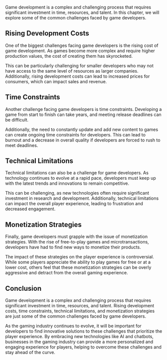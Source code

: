 
Game development is a complex and challenging process that requires significant investment in time, resources, and talent. In this chapter, we will explore some of the common challenges faced by game developers.

Rising Development Costs
------------------------

One of the biggest challenges facing game developers is the rising cost of game development. As games become more complex and require higher production values, the cost of creating them has skyrocketed.

This can be particularly challenging for smaller developers who may not have access to the same level of resources as larger companies. Additionally, rising development costs can lead to increased prices for consumers, which can impact sales and revenue.

Time Constraints
----------------

Another challenge facing game developers is time constraints. Developing a game from start to finish can take years, and meeting release deadlines can be difficult.

Additionally, the need to constantly update and add new content to games can create ongoing time constraints for developers. This can lead to burnout and a decrease in overall quality if developers are forced to rush to meet deadlines.

Technical Limitations
---------------------

Technical limitations can also be a challenge for game developers. As technology continues to evolve at a rapid pace, developers must keep up with the latest trends and innovations to remain competitive.

This can be challenging, as new technologies often require significant investment in research and development. Additionally, technical limitations can impact the overall player experience, leading to frustration and decreased engagement.

Monetization Strategies
-----------------------

Finally, game developers must grapple with the issue of monetization strategies. With the rise of free-to-play games and microtransactions, developers have had to find new ways to monetize their products.

The impact of these strategies on the player experience is controversial. While some players appreciate the ability to play games for free or at a lower cost, others feel that these monetization strategies can be overly aggressive and detract from the overall gaming experience.

Conclusion
----------

Game development is a complex and challenging process that requires significant investment in time, resources, and talent. Rising development costs, time constraints, technical limitations, and monetization strategies are just some of the common challenges faced by game developers.

As the gaming industry continues to evolve, it will be important for developers to find innovative solutions to these challenges that prioritize the player experience. By embracing new technologies like AI and chatbots, businesses in the gaming industry can provide a more personalized and engaging experience for players, helping to overcome these challenges and stay ahead of the curve.
